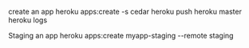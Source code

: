 create an app
	heroku apps:create -s cedar
	heroku push heroku master
	heroku logs

	
Staging an app
	heroku apps:create myapp-staging --remote staging

